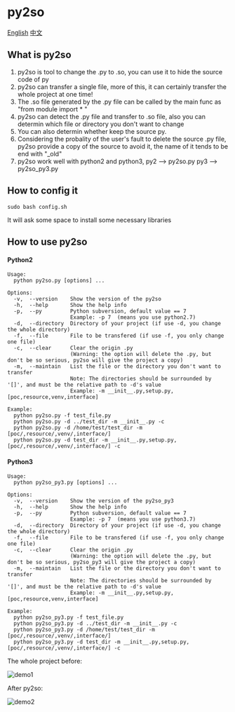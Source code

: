 # py2so
[English](https://github.com/cckuailong/py2so/blob/master/README.md)
[中文](https://github.com/cckuailong/py2so/blob/master/README_zh.md)

## What is py2so
1. py2so is tool to change the .py to .so, you can use it to hide the source code of py
2. py2so can transfer a single file, more of this, it can certainly transfer the whole project at one time!
3. The .so file generated by the .py file can be called by the main func as "from module import * "
4. py2so can detect the .py file and transfer to .so file, also you can determin which file or directory you don't want to change
5. You can also determin whether keep the source py.
6. Considering the probality of the user's fault to delete the source .py file, py2so provide a copy of the source to avoid it, the name of it tends to be end with "_old"
7. py2so work well with python2 and python3, py2 --> py2so.py    py3 --> py2so_py3.py

## How to config it
```
sudo bash config.sh
```
It will ask some space to install some necessary libraries

## How to use py2so
#### Python2
```
Usage: 
  python py2so.py [options] ...
```

```
Options:
  -v,  --version    Show the version of the py2so
  -h,  --help       Show the help info
  -p,  --py         Python subversion, default value == 7
                    Example: -p 7  (means you use python2.7)
  -d,  --directory  Directory of your project (if use -d, you change the whole directory)
  -f,  --file       File to be transfered (if use -f, you only change one file)
  -c,  --clear      Clear the origin .py
                    (Warning: the option will delete the .py, but don't be so serious, py2so will give the project a copy)
  -m,  --maintain   List the file or the directory you don't want to transfer
                    Note: The directories should be surrounded by '[]', and must be the relative path to -d's value 
                    Example: -m __init__.py,setup.py,[poc,resource,venv,interface]
```

```
Example:
  python py2so.py -f test_file.py
  python py2so.py -d ../test_dir -m __init__.py -c
  python py2so.py -d /home/test/test_dir -m [poc/,resource/,venv/,interface/]
  python py2so.py -d test_dir -m __init__.py,setup.py,[poc/,resource/,venv/,interface/] -c
```
#### Python3
```
Usage: 
  python py2so_py3.py [options] ...
```

```
Options:
  -v,  --version    Show the version of the py2so_py3
  -h,  --help       Show the help info
  -p,  --py         Python subversion, default value == 7
                    Example: -p 7  (means you use python3.7)
  -d,  --directory  Directory of your project (if use -d, you change the whole directory)
  -f,  --file       File to be transfered (if use -f, you only change one file)
  -c,  --clear      Clear the origin .py
                    (Warning: the option will delete the .py, but don't be so serious, py2so_py3 will give the project a copy)
  -m,  --maintain   List the file or the directory you don't want to transfer
                    Note: The directories should be surrounded by '[]', and must be the relative path to -d's value 
                    Example: -m __init__.py,setup.py,[poc,resource,venv,interface]
```

```
Example:
  python py2so_py3.py -f test_file.py
  python py2so_py3.py -d ../test_dir -m __init__.py -c
  python py2so_py3.py -d /home/test/test_dir -m [poc/,resource/,venv/,interface/]
  python py2so_py3.py -d test_dir -m __init__.py,setup.py,[poc/,resource/,venv/,interface/] -c
```



The whole project before:

![demo1](https://github.com/cckuailong/py2so/blob/master/img/1.png)

After py2so:

![demo2](https://github.com/cckuailong/py2so/blob/master/img/2.png)
